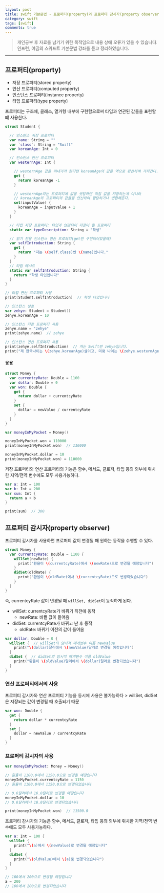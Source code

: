 ```yaml
---
layout: post
title: swift 기본문법 - 프로퍼티(property)와 프로퍼티 감시자(property observer)
category: swift
tags: [swift]
comments: true
---
```


> 개인공부 후 자료를 남기기 위한 목적임으로 내용 상에 오류가 있을 수 있습니다.    
인프런, 야곰의 스위프트 기본문법 강좌를 듣고 정리하였습니다.

<hr>

## 프로퍼티(property)

- 저장 프로퍼티(stored property)
- 연산 프로퍼티(computed property)
- 인스턴스 프로퍼티(instance property)
- 타입 프로퍼티(type property)

프로퍼티는 구조체, 클래스, 열거형 내부에 구현함으로써 타입과 연관된 값들을 표현할 떄 사용한다.


```swift
struct Student {

  // 인스턴스 저장 프로퍼티
  var name: String = ""
  var `class`: String = "Swift"
  var koreanAge: Int = 0

  // 인스턴스 연산 프로퍼티
  var westernAge: Int {

    // westernAge 값을 꺼내가려 한다면 koreanAge의 값을 역으로 환산하여 가져간다.
    get {
      return koreanAge -1
    }

    // westernAge라는 프로퍼티에 값을 셋팅하면 직접 값을 저장하는게 아니라
    // koreanAge의 프로퍼티의 값들을 연산하여 할당하거나 변환해준다.
    set(inputValue) {
      koreanAge = inputValue + 1
    }
  }

  // 타입 저장 프로퍼티: 타입과 연관되어 저장이 될 프로퍼티
  static var typeDescription: String = "학생"

  // 읽기 전용 인스턴스 연산 프로퍼티(get만 구현되어있을때)
  var selfIntroduction: String {
    get {
      return "저는 \(self.class)반 \(name)입니다."
    }
  }
  // 타입 메서드
  static var selfIntroduction: String {
    return "학생 타입입니다"
  }
}

// 타입 연산 프로퍼티 사용
print(Student.selfIntroduction)  // 학생 타입입니다

// 인스턴스 생성
var zehye: Student = Student()
zehye.koreanAge = 10

// 인스턴스 저장 프로퍼티 사용
zehye.name = "zehye"
print(zehye.name)  // zehye

// 인스턴스 연산 프로퍼티 사용
print(zehye.selfIntroduction)  // 저는 Swift반 zehye입니다.
print("제 한국나이는 \(zehye.koreanAge)살이고, 미쿸 나이는 \(zehye.westernAge)살 입니다.")
```


#### 응용

```swift
struct Money {
  var currentcyRate: Double = 1100
  var dollar: Double = 0
  var won: Double {
    get {
      return dollar + currentcyRate
    }
    set {
      dollar = newValue / currentcyRate
    }
  }
}

var moneyInMyPocket = Money()

moneyInMyPocket.won = 110000
print(moneyInMyPocket.won)  // 110000

moneyInMyPocket.dollar = 10
print(moneyInMyPocket.won) = 110000
```


저장 프로퍼티와 연산 프로퍼티의 기능은 함수, 메서드, 클로저, 타입 등의 외부에 위치한 지역/전역 변수에도 모두 사용가능하다.

```swift
var a: Int = 100
var b: Int = 200
var sum: Int {
  return a + b
}

print(sum)  // 300
```



## 프로퍼티 감시자(property observer)

프로퍼티 감시자를 사용하면 프로퍼티 값이 변경될 때 원하는 동작을 수행할 수 있다.

```swift
struct Money {
  var currentcyRate: Double = 1100 {
    willSet(newRate) {  
      print("환율이 \(currentcyRate)에서 \(newRate)으로 변경될 예정입니다")
    }
    didSet(oldRate) {
      print("환율이 \(oldRate)에서 \(currentcyRate)으로 변경되었습니다")
    }
  }
}
```

즉, currentcyRate 값이 변경될 때 `willSet, didSet`이 동작하게 된다.

- willSet: currentcyRate가 바뀌기 직전에 동작
  - newRate: 바뀔 값이 들어옴
- didSet: currentcyRate가 바뀌고 난 후 동작
  - oldRate: 바뀌기 이전의 값이 들어옴


```swift
var dollar: Double = 0 {
  willSet {  // willSet의 암시적 매개변수 이름 newValue
    print("\(dollar)달러에서 \(newValue)달러로 변경될 예정입니다")
  }
  didSet {  // didSet의 암시적 매겨변수 이름 oldValue
    print("환율이 \(oldValue)달러에서 \(dollar)달러로 변경되었습니다")
  }
}
```


### 연산 프로퍼티에서의 사용

프로퍼티 감시자와 연산 프로퍼티 기능을 동시에 사용은 불가능하다 > willSet, didSet은 저장되는 값이 변경될 때 호출되기 때문

```swift
var won: Double {
  get {
    return dollar * currentcyRate
  }
  set {
    dollar = newValue / currentcyRate
  }
}
```

### 프로퍼티 감시자의 사용

```swift
var moneyInMyPocket: Money = Money()

// 환율이 1100.0에서 1150.0으로 변경될 예정입니다
moneyInMyPocket.currentcyRate = 1150
// 환율이 1100.0에서 1150.0으로 변경되었습니다

// 0.0달러에서 10.0달러로 변경될 예정입니다
moneyInMyPocket.dollar = 10
// 0.0달러에서 10.0달러로 변경되었습니다

print(moneyInMyPocket.won)  // 11500.0
```


프로퍼티 감시자의 기능은 함수, 메서드, 클로저, 타입 등의 외부에 위치한 지역/전역 변수에도 모두 사용가능하다.

```swift
var a: Int = 100 {
  willSet {
    print("\(a)에서 \(newValue)로 변경될 예정입니다"
  }
  didSet {
    print("\(oldValue)에서 \(a)로 변경되었습니다")
  }
}

// 100에서 200으로 변경될 예정입니다
a = 200
// 100에서 200으로 변경되었습니다
```
